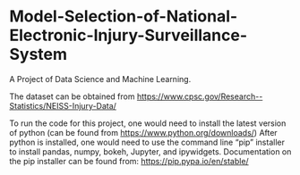 # Model-Selection-of-National-Electronic-Injury-Surveillance-System

A Project of Data Science and Machine Learning. 


The dataset can be obtained from https://www.cpsc.gov/Research--Statistics/NEISS-Injury-Data/

To run the code for this project, one would need to install the latest version of python (can be found from https://www.python.org/downloads/) After python is installed, one would need to use the command line “pip” installer to install pandas, numpy, bokeh, Jupyter, and ipywidgets. Documentation on the pip installer can be found from: https://pip.pypa.io/en/stable/
